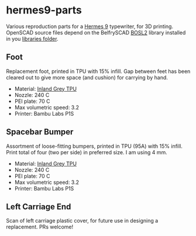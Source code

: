# hermes9-parts

Various reproduction parts for a [Hermes 9](https://typewriterdatabase.com/Hermes.9.82.bmys) typewriter, for 3D printing. OpenSCAD source files depend on the BelfrySCAD [BOSL2](https://github.com/BelfrySCAD/BOSL2) library installed in you [libraries folder](https://en.wikibooks.org/wiki/OpenSCAD_User_Manual/Libraries).

## Foot

Replacement foot, printed in TPU with 15% infill. Gap between feet has been cleared out to give more space (and cushion) for carrying by hand.

* Material: [Inland Grey TPU](https://inlandelectronics.com/product/inland-1-75mm-grey-tpu-3d-printer-filament/)
* Nozzle: 240 C
* PEI plate: 70 C
* Max volumetric speed: 3.2 
* Printer: Bambu Labs P1S

## Spacebar Bumper

Assortment of loose-fitting bumpers, printed in TPU (95A) with 15% infill. Print total of four (two per side) in preferred size. I am using 4 mm.

* Material: [Inland Grey TPU](https://inlandelectronics.com/product/inland-1-75mm-grey-tpu-3d-printer-filament/)
* Nozzle: 240 C
* PEI plate: 70 C
* Max volumetric speed: 3.2
* Printer: Bambu Labs P1S


## Left Carriage End

Scan of left carriage plastic cover, for future use in designing a replacement. PRs welcome!
